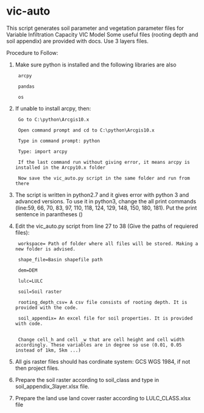 # vic-auto
This script generates soil parameter and vegetation parameter files for Variable Infiltration Capacity VIC Model
Some useful files (rooting depth and soil appendix) are provided with docs. Use 3 layers files.

Procedure to Follow:

1. Make sure python is installed and the following libraries are also

		arcpy
	
		pandas
	
		os

2. If unable to install arcpy, then:

		Go to C:\python\Arcgis10.x
	
		Open command prompt and cd to C:\python\Arcgis10.x
	
		Type in command prompt: python
	
		Type: import arcpy
	
		If the last command run without giving error, it means arcpy is installed in the Arcpy10.x folder
	
		Now save the vic_auto.py script in the same folder and run from there
	
3. The script is written in python2.7 and it gives error with python 3 and advanced versions. 
To use it in python3, change the all print commands (line:59, 66, 70, 83, 97, 110, 118, 124, 129, 148, 150, 180, 181). 
Put the print sentence in parantheses ()

4. Edit the vic_auto.py script from line 27 to 38 (Give the paths of requiered files):

		workspace= Path of folder where all files will be stored. Making a new folder is advised.
	
		shape_file=Basin shapefile path
	
		dem=DEM        
	
		lulc=LULC
	
		soil=Soil raster
	
		rooting_depth_csv= A csv file consists of rooting depth. It is provided with the code.
	
		soil_appendix= An excel file for soil properties. It is provided with code.
	
	
		Change cell_h and cell _w that are cell height and cell width accordingly. These variables are in degree so use (0.01, 0.05 instead of 1km, 5km ...)
	
5. All gis raster files should has cordinate system: GCS WGS 1984, if not then project files.

6. Prepare the soil raster according to soil_class and type in soil_appendix_3layer.xlsx file.

7. Prepare the land use land cover raster according to LULC_CLASS.xlsx file
